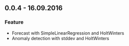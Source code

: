 ## 0.0.4 - 16.09.2016
### Feature
- Forecast with SimpleLinearRegression and HoltWinters
- Anomaly detection with stddev and HoltWinters
